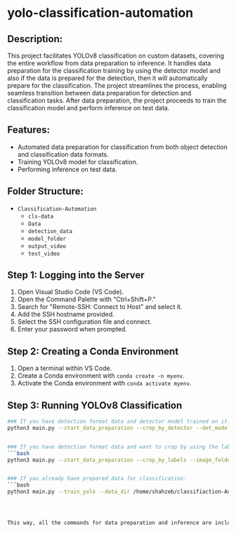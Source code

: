 # yolo-classification-automation

## Description:
This project facilitates YOLOv8 classification on custom datasets, covering the entire workflow from data preparation to inference. It handles data preparation for the classification training by using the detector model and also if the data is prepared for the detection, then it will automatically prepare for the classification. The project streamlines the process, enabling seamless transition between data preparation for detection and classification tasks. After data preparation, the project proceeds to train the classification model and perform inference on test data.

## Features:
- Automated data preparation for classification from both object detection and classification data formats.
- Training YOLOv8 model for classification.
- Performing inference on test data.

## Folder Structure:
- `Classification-Automation`
  - `cls-data`
  - `Data`
  - `detection_data`
  - `model_folder`
  - `output_video`
  - `test_video` 

## Step 1: Logging into the Server
1. Open Visual Studio Code (VS Code).
2. Open the Command Palette with "Ctrl+Shift+P."
3. Search for "Remote-SSH: Connect to Host" and select it.
4. Add the SSH hostname provided.
5. Select the SSH configuration file and connect.
6. Enter your password when prompted.

## Step 2: Creating a Conda Environment
1. Open a terminal within VS Code.
2. Create a Conda environment with `conda create -n myenv`.
3. Activate the Conda environment with `conda activate myenv`.

## Step 3: Running YOLOv8 Classification
```bash
### If you have detection format data and detector model trained on it:
python3 main.py --start_data_preparation --crop_by_detector --det_model_path /home/shahzeb/classifiaction-Automation/model_folder/best.pt --image_folder /home/shahzeb/classifiaction-Automation/detection_data/images --destination_folder /home/shahzeb/classifiaction-Automation/Data --classes 0 1 --split_data --train_folder /home/shahzeb/classifiaction-Automation/cls-data/train --val_folder /home/shahzeb/classifiaction-Automation/cls-data/val --split_ratio 0.7 --train_yolo --data_dir /home/shahzeb/classifiaction-Automation/cls-data --epochs 1 --model yolov8n-cls.pt --inference --video_path /home/shahzeb/classifiaction-Automation/test_video/test.mp4 --output_video_path /home/shahzeb/classifiaction-Automation/output_video/1.mp4 --data_folder /home/shahzeb/classifiaction-Automation/Data


### If you have detection format data and want to crop by using the labels file:
```bash
python3 main.py --start_data_preparation --crop_by_labels --image_folder /home/shahzeb/classifiaction-Automation/detection_data/images --label_folder /home/shahzeb/classifiaction-Automation/detection_data/labels --output_folder /home/shahzeb/classifiaction-Automation/Data --split_data --data_folder /home/shahzeb/classifiaction-Automation/Data --train_folder /home/shahzeb/classifiaction-Automation/cls-data/train --val_folder /home/shahzeb/classifiaction-Automation/cls-data/val --split_ratio 0.7 --train_yolo --data_dir /home/shahzeb/classifiaction-Automation/cls-data --epochs 1 --model yolov8n-cls.pt --inference --video_path /home/shahzeb/classifiaction-Automation/test_video/test.mp4 --output_video_path /home/shahzeb/classifiaction-Automation/output_video --det_model_path /home/shahzeb/classifiaction-Automation/model_folder/best.pt


### If you already have prepared data for classification:
```bash
python3 main.py --train_yolo --data_dir /home/shahzeb/classifiaction-Automation/cls-data --epochs 10 --model yolov8n-cls.pt --inference --video_path /home/shahzeb/classifiaction-Automation/test_video --output_video_path /home/shahzeb/classifiaction-Automation/output_video --det_model_path /home/shahzeb/classifiaction-Automation/model_folder/best.pt




This way, all the commands for data preparation and inference are included under Step 3, making it more convenient for users to follow the instructions.

